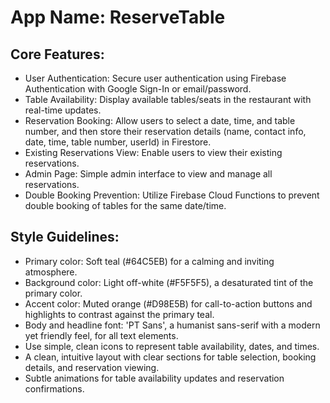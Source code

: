 # **App Name**: ReserveTable

## Core Features:

- User Authentication: Secure user authentication using Firebase Authentication with Google Sign-In or email/password.
- Table Availability: Display available tables/seats in the restaurant with real-time updates.
- Reservation Booking: Allow users to select a date, time, and table number, and then store their reservation details (name, contact info, date, time, table number, userId) in Firestore.
- Existing Reservations View: Enable users to view their existing reservations.
- Admin Page: Simple admin interface to view and manage all reservations.
- Double Booking Prevention: Utilize Firebase Cloud Functions to prevent double booking of tables for the same date/time.

## Style Guidelines:

- Primary color: Soft teal (#64C5EB) for a calming and inviting atmosphere.
- Background color: Light off-white (#F5F5F5), a desaturated tint of the primary color.
- Accent color: Muted orange (#D98E5B) for call-to-action buttons and highlights to contrast against the primary teal.
- Body and headline font: 'PT Sans', a humanist sans-serif with a modern yet friendly feel, for all text elements.
- Use simple, clean icons to represent table availability, dates, and times.
- A clean, intuitive layout with clear sections for table selection, booking details, and reservation viewing.
- Subtle animations for table availability updates and reservation confirmations.